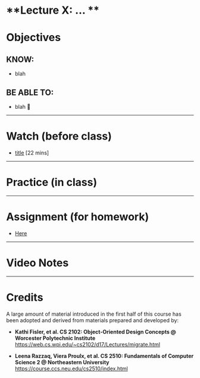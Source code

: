 # **Lecture X: ... **

# Objectives

## KNOW:
- blah

## BE ABLE TO:
- blah


---
# Watch (before class)

- [title](link) [22 mins]



--- 
# Practice (in class)



---
# Assignment (for homework)

- [Here](work)



---
# Video Notes




---
# Credits

A large amount of material introduced in the first half of this course has been adopted and derived from materials prepared and developed by:

- **Kathi Fisler, et al. CS 2102: Object-Oriented Design Concepts @ Worcester Polytechnic Institute**
https://web.cs.wpi.edu/~cs2102/d17/Lectures/migrate.html

- **Leena Razzaq, Viera Proulx, et al. CS 2510: Fundamentals of Computer Science 2 @ Northeastern University**
https://course.ccs.neu.edu/cs2510/index.html

